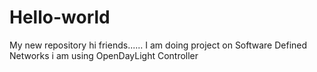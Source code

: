 # Hello-world
My new repository
hi friends......
I am doing project on Software Defined Networks
i am using OpenDayLight Controller

